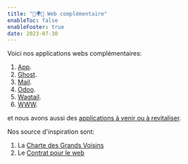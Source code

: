 ```yaml
---
title: "🔆🌍🌙 Web complémentaire"
enableToc: false
enableFooter: true
date: 2023-07-30
---
```


Voici nos applications webs complémentaires: 

1. [App](app.md).
2. [Ghost](ghost.md).
3. [Mail](mail.md).
4. [Odoo](odoo.md).
5. [Wagtail](wagtail.md).
7. [WWW](www.md).

et nous avons aussi des [applications à venir ou à revitaliser](backlog.md).




Nos source d'inspiration sont:

1. La [Charte des Grands Voisins](https://www.lesgrandsvoisins.com)
2. Le [Contrat pour le web](https://www.contractfortheweb.org/fr/)



